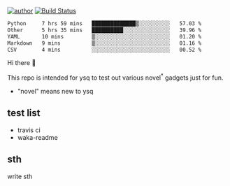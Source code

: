 [![author](https://img.shields.io/badge/author-ysq-green)](https://github.com/Yang-Shiqin)
[![Build Status](https://app.travis-ci.com/Yang-Shiqin/testall.svg?branch=main)](https://app.travis-ci.com/Yang-Shiqin/testall)

<!--START_SECTION:waka-->

```txt
Python     7 hrs 59 mins   ██████████████▒░░░░░░░░░░   57.03 %
Other      5 hrs 35 mins   ██████████░░░░░░░░░░░░░░░   39.96 %
YAML       10 mins         ▒░░░░░░░░░░░░░░░░░░░░░░░░   01.20 %
Markdown   9 mins          ▒░░░░░░░░░░░░░░░░░░░░░░░░   01.16 %
CSV        4 mins          ░░░░░░░░░░░░░░░░░░░░░░░░░   00.52 %
```

<!--END_SECTION:waka-->

Hi there 👋

This repo is intended for ysq to test out various novel<sup>*</sup> gadgets just for fun.

- "novel" means new to ysq

## test list
- travis ci
- waka-readme


## sth
write sth

